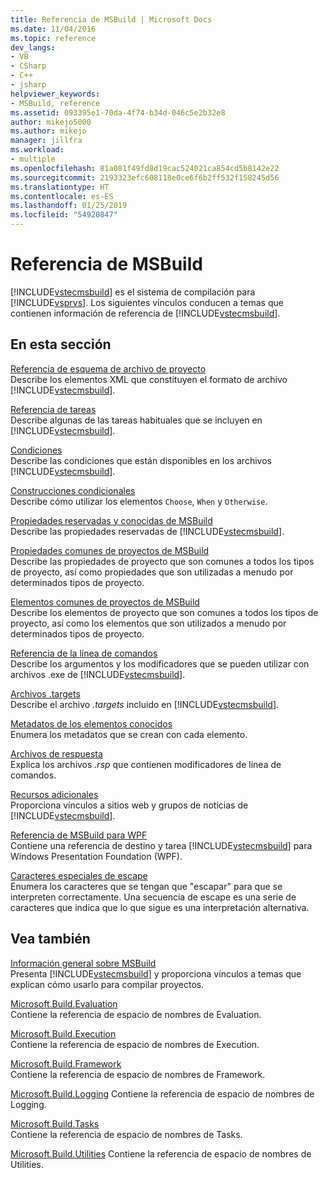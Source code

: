 ```yaml
---
title: Referencia de MSBuild | Microsoft Docs
ms.date: 11/04/2016
ms.topic: reference
dev_langs:
- VB
- CSharp
- C++
- jsharp
helpviewer_keywords:
- MSBuild, reference
ms.assetid: 093395e1-70da-4f74-b34d-046c5e2b32e8
author: mikejo5000
ms.author: mikejo
manager: jillfra
ms.workload:
- multiple
ms.openlocfilehash: 81a081f49fd8d19cac524021ca854cd5b8142e22
ms.sourcegitcommit: 2193323efc608118e0ce6f6b2ff532f158245d56
ms.translationtype: HT
ms.contentlocale: es-ES
ms.lasthandoff: 01/25/2019
ms.locfileid: "54920847"
---
```

# <a name="msbuild-reference"></a>Referencia de MSBuild
[!INCLUDE[vstecmsbuild](../extensibility/internals/includes/vstecmsbuild_md.md)] es el sistema de compilación para [!INCLUDE[vsprvs](../code-quality/includes/vsprvs_md.md)]. Los siguientes vínculos conducen a temas que contienen información de referencia de [!INCLUDE[vstecmsbuild](../extensibility/internals/includes/vstecmsbuild_md.md)].  
  
## <a name="in-this-section"></a>En esta sección  
 [Referencia de esquema de archivo de proyecto](../msbuild/msbuild-project-file-schema-reference.md)  
 Describe los elementos XML que constituyen el formato de archivo [!INCLUDE[vstecmsbuild](../extensibility/internals/includes/vstecmsbuild_md.md)].  
  
 [Referencia de tareas](../msbuild/msbuild-task-reference.md)  
 Describe algunas de las tareas habituales que se incluyen en [!INCLUDE[vstecmsbuild](../extensibility/internals/includes/vstecmsbuild_md.md)].  
  
 [Condiciones](../msbuild/msbuild-conditions.md)  
 Describe las condiciones que están disponibles en los archivos [!INCLUDE[vstecmsbuild](../extensibility/internals/includes/vstecmsbuild_md.md)].  
  
 [Construcciones condicionales](../msbuild/msbuild-conditional-constructs.md)  
 Describe cómo utilizar los elementos `Choose`, `When` y `Otherwise`.  
  
 [Propiedades reservadas y conocidas de MSBuild](../msbuild/msbuild-reserved-and-well-known-properties.md)  
 Describe las propiedades reservadas de [!INCLUDE[vstecmsbuild](../extensibility/internals/includes/vstecmsbuild_md.md)].  
  
 [Propiedades comunes de proyectos de MSBuild](../msbuild/common-msbuild-project-properties.md)  
 Describe las propiedades de proyecto que son comunes a todos los tipos de proyecto, así como propiedades que son utilizadas a menudo por determinados tipos de proyecto.  
  
 [Elementos comunes de proyectos de MSBuild](../msbuild/common-msbuild-project-items.md)  
 Describe los elementos de proyecto que son comunes a todos los tipos de proyecto, así como los elementos que son utilizados a menudo por determinados tipos de proyecto.  
  
 [Referencia de la línea de comandos](../msbuild/msbuild-command-line-reference.md)  
 Describe los argumentos y los modificadores que se pueden utilizar con archivos .exe de [!INCLUDE[vstecmsbuild](../extensibility/internals/includes/vstecmsbuild_md.md)].  
  
 [Archivos .targets](../msbuild/msbuild-dot-targets-files.md)  
 Describe el archivo *.targets* incluido en [!INCLUDE[vstecmsbuild](../extensibility/internals/includes/vstecmsbuild_md.md)].  
  
 [Metadatos de los elementos conocidos](../msbuild/msbuild-well-known-item-metadata.md)  
 Enumera los metadatos que se crean con cada elemento.  
  
 [Archivos de respuesta](../msbuild/msbuild-response-files.md)  
 Explica los archivos *.rsp* que contienen modificadores de línea de comandos.  
  
 [Recursos adicionales](https://social.msdn.microsoft.com/forums/vstudio/home?forum=msbuild)  
 Proporciona vínculos a sitios web y grupos de noticias de [!INCLUDE[vstecmsbuild](../extensibility/internals/includes/vstecmsbuild_md.md)].  
  
 [Referencia de MSBuild para WPF](../msbuild/wpf-msbuild-reference.md)  
 Contiene una referencia de destino y tarea [!INCLUDE[vstecmsbuild](../extensibility/internals/includes/vstecmsbuild_md.md)] para Windows Presentation Foundation (WPF).  
  
 [Caracteres especiales de escape](../msbuild/special-characters-to-escape.md)  
 Enumera los caracteres que se tengan que "escapar" para que se interpreten correctamente. Una secuencia de escape es una serie de caracteres que indica que lo que sigue es una interpretación alternativa.  
  
## <a name="see-also"></a>Vea también  
 [Información general sobre MSBuild](../msbuild/msbuild.md)     
 Presenta [!INCLUDE[vstecmsbuild](../extensibility/internals/includes/vstecmsbuild_md.md)] y proporciona vínculos a temas que explican cómo usarlo para compilar proyectos.  
  
 [Microsoft.Build.Evaluation](https://docs.microsoft.com/dotnet/api/microsoft.build.evaluation)  
 Contiene la referencia de espacio de nombres de Evaluation.  
  
 [Microsoft.Build.Execution](https://docs.microsoft.com/dotnet/api/microsoft.build.execution)  
 Contiene la referencia de espacio de nombres de Execution.  
  
 [Microsoft.Build.Framework](https://docs.microsoft.com/dotnet/api/microsoft.build.framework)  
 Contiene la referencia de espacio de nombres de Framework.  
  
 [Microsoft.Build.Logging](https://docs.microsoft.com/dotnet/api/microsoft.build.logging) Contiene la referencia de espacio de nombres de Logging.  
  
 [Microsoft.Build.Tasks](https://docs.microsoft.com/dotnet/api/microsoft.build.tasks)  
 Contiene la referencia de espacio de nombres de Tasks.  
  
 [Microsoft.Build.Utilities](https://docs.microsoft.com/dotnet/api/microsoft.build.utilities) Contiene la referencia de espacio de nombres de Utilities.
